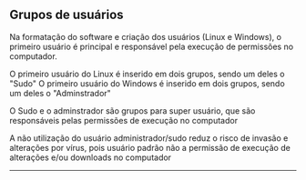 ## Grupos de usuários

Na formatação do software e criação dos usuários (Linux e Windows), o primeiro usuário é principal e responsável pela execução de permissões no computador.

O primeiro usuário do Linux é inserido em dois grupos, sendo um deles o "Sudo"
O primeiro usuário do Windows é inserido em dois grupos, sendo um deles o "Adminstrador"

O Sudo e o adminstrador são grupos para super usuário, que são responsáveis pelas permissões de execução no computador

A não utilização do usuário administrador/sudo reduz o risco de invasão e alterações por vírus, pois usuário padrão não a permissão de execução de alterações e/ou downloads no computador

---

